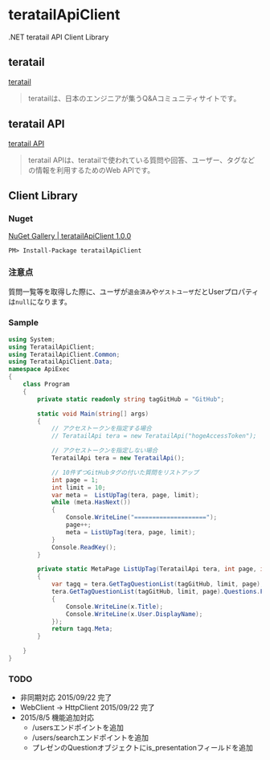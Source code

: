 # teratailApiClient
.NET teratail API Client Library

## teratail
[teratail](https://teratail.com/)
> teratailは、日本のエンジニアが集うQ&Aコミュニティサイトです。

## teratail API
[teratail API](https://teratail.com/api)
> teratail APIは、teratailで使われている質問や回答、ユーザー、タグなどの情報を利用するためのWeb APIです。

## Client Library
### Nuget
[NuGet Gallery | teratailApiClient 1.0.0](https://www.nuget.org/packages/teratailApiClient/)
```
PM> Install-Package teratailApiClient
```

### 注意点
質問一覧等を取得した際に、ユーザが`退会済み`や`ゲストユーザ`だとUserプロパティは`null`になります。

### Sample
```csharp
using System;
using TeratailApiClient;
using TeratailApiClient.Common;
using TeratailApiClient.Data;
namespace ApiExec
{
    class Program
    {
        private static readonly string tagGitHub = "GitHub";

        static void Main(string[] args)
        {
            // アクセストークンを指定する場合
            // TeratailApi tera = new TeratailApi("hogeAccessToken");

            // アクセストークンを指定しない場合
            TeratailApi tera = new TeratailApi();

            // 10件ずつGitHubタグの付いた質問をリストアップ
            int page = 1;
            int limit = 10;
            var meta =  ListUpTag(tera, page, limit);
            while (meta.HasNext())
            {
                Console.WriteLine("====================");
                page++;
                meta = ListUpTag(tera, page, limit);
            }
            Console.ReadKey();
        }

        private static MetaPage ListUpTag(TeratailApi tera, int page, int limit)
        {
            var tagq = tera.GetTagQuestionList(tagGitHub, limit, page);
            tera.GetTagQuestionList(tagGitHub, limit, page).Questions.ForEach(x =>
            {
                Console.WriteLine(x.Title);
                Console.WriteLine(x.User.DisplayName);
            });
            return tagq.Meta;
        }

    }
}

```
### TODO
* 非同期対応 2015/09/22 完了
* WebClient -> HttpClient 2015/09/22 完了
* 2015/8/5 機能追加対応
	* /usersエンドポイントを追加
	* /users/searchエンドポイントを追加
	* プレゼンのQuestionオブジェクトにis_presentationフィールドを追加
